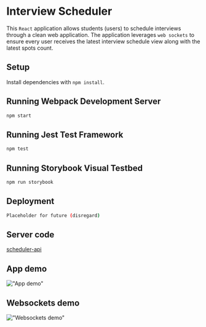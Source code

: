 # Interview Scheduler
This `React` application allows students (users) to schedule interviews through a clean web application. The application leverages `web sockets` to ensure every user receives the latest interview schedule view along with the latest spots count.

## Setup

Install dependencies with `npm install`.

## Running Webpack Development Server

```sh
npm start
```

## Running Jest Test Framework

```sh
npm test
```

## Running Storybook Visual Testbed

```sh
npm run storybook
```

## Deployment
```sh
Placeholder for future (disregard)
```

## Server code
[scheduler-api](https://github.com/lighthouse-labs/scheduler-api)

## App demo
!["App demo"](/docs/animation.gif)

## Websockets demo
!["Websockets demo"](/docs/websockets.gif)

